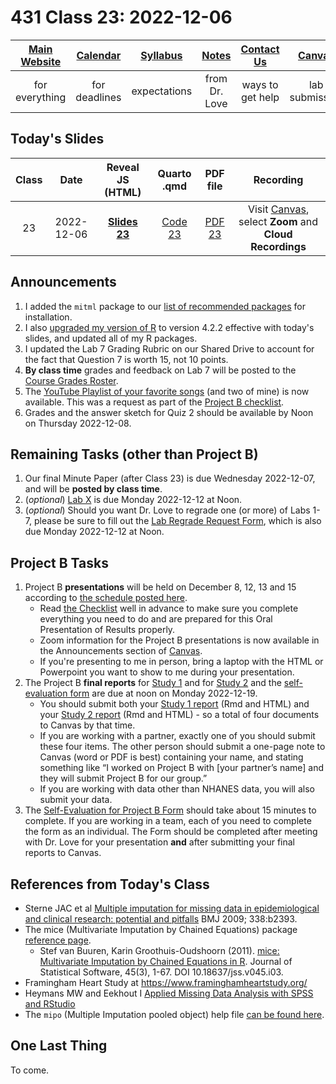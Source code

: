 # 431 Class 23: 2022-12-06

[Main Website](https://thomaselove.github.io/431-2022/) | [Calendar](https://thomaselove.github.io/431-2022/calendar.html) | [Syllabus](https://thomaselove.github.io/431-syllabus-2022/) | [Notes](https://thomaselove.github.io/431-notes/) | [Contact Us](https://thomaselove.github.io/431-2022/contact.html) | [Canvas](https://canvas.case.edu) | [Data and Code](https://github.com/THOMASELOVE/431-data)
:-----------: | :--------------: | :----------: | :---------: | :-------------: | :-----------: | :------------:
for everything | for deadlines | expectations | from Dr. Love | ways to get help | lab submission | for downloads

## Today's Slides

Class | Date | Reveal JS (HTML) | Quarto .qmd | PDF file | Recording
:---: | :--------: | :------: | :------: | :--------: | :-------------:
23 | 2022-12-06 | **[Slides 23](https://thomaselove.github.io/431-slides-2022/class23.html)** | [Code 23](https://thomaselove.github.io/431-slides-2022/class23.qmd) | [PDF 23](431%20Class%2023.pdf) | Visit [Canvas](https://canvas.case.edu/), select **Zoom** and **Cloud Recordings**


## Announcements

1. I added the `mitml` package to our [list of recommended packages](https://github.com/THOMASELOVE/431-packages) for installation. 
2. I also [upgraded my version of R](https://cran.case.edu/) to version 4.2.2 effective with today's slides, and updated all of my R packages.
3. I updated the Lab 7 Grading Rubric on our Shared Drive to account for the fact that Question 7 is worth 15, not 10 points.
4. **By class time** grades and feedback on Lab 7 will be posted to the [Course Grades Roster](https://bit.ly/431-grades-2022).
5. The [YouTube Playlist of your favorite songs](https://youtube.com/playlist?list=PL1WkTI58HjchPCLLYcV3q48LluH5z8aeN) (and two of mine) is now available. This was a request as part of the [Project B checklist](https://thomaselove.github.io/431-projectB-2022/checklist.html).
6. Grades and the answer sketch for Quiz 2 should be available by Noon on Thursday 2022-12-08.

## Remaining Tasks (other than Project B)

1. Our final Minute Paper (after Class 23) is due Wednesday 2022-12-07, and will be **posted by class time**.
2. (*optional*) [Lab X](https://github.com/THOMASELOVE/431-labs-2022/blob/main/labX.md) is due Monday 2022-12-12 at Noon.
3. (*optional*) Should you want Dr. Love to regrade one (or more) of Labs 1-7, please be sure to fill out the [Lab Regrade Request Form](https://bit.ly/431-2022-lab-regrade-requests), which is also due Monday 2022-12-12 at Noon.

## Project B Tasks

1. Project B **presentations** will be held on December 8, 12, 13 and 15 according to [the schedule posted here](https://github.com/THOMASELOVE/431-classes-2022/blob/main/projectB/schedule.md). 
    - Read [the Checklist](https://thomaselove.github.io/431-projectB-2022/checklist.html) well in advance to make sure you complete everything you need to do and are prepared for this Oral Presentation of Results properly.
    - Zoom information for the Project B presentations is now available in the Announcements section of [Canvas](https://canvas.case.edu/).
    - If you're presenting to me in person, bring a laptop with the HTML or Powerpoint you want to show to me during your presentation.
2. The Project B **final reports** for [Study 1](https://thomaselove.github.io/431-projectB-2022/study1b.html) and for [Study 2](https://thomaselove.github.io/431-projectB-2022/study2b.html) and the [self-evaluation form](https://bit.ly/431-2022-projectB-self-evaluation) are due at noon on Monday 2022-12-19. 
    - You should submit both your [Study 1 report](https://thomaselove.github.io/431-projectB-2022/study1b.html) (Rmd and HTML) and your [Study 2 report](https://thomaselove.github.io/431-projectB-2022/study2b.html) (Rmd and HTML) - so a total of four documents to Canvas by that time. 
    - If you are working with a partner, exactly one of you should submit these four items. The other person should submit a one-page note to Canvas (word or PDF is best) containing your name, and stating something like “I worked on Project B with [your partner’s name] and they will submit Project B for our group.”
    - If you are working with data other than NHANES data, you will also submit your data.
3. The [Self-Evaluation for Project B Form](https://bit.ly/431-2022-projectB-self-evaluation) should take about 15 minutes to complete. If you are working in a team, each of you need to complete the form as an individual. The Form should be completed after meeting with Dr. Love for your presentation **and** after submitting your final reports to Canvas.

## References from Today's Class

- Sterne JAC et al [Multiple imputation for missing data in epidemiological and clinical research: potential and pitfalls](https://www.bmj.com/content/338/bmj.b2393) BMJ 2009; 338:b2393.
- The mice (Multivariate Imputation by Chained Equations) package [reference page](https://amices.org/mice/).
    - Stef van Buuren, Karin Groothuis-Oudshoorn (2011). [mice: Multivariate Imputation by Chained Equations in R](https://www.jstatsoft.org/article/view/v045i03). Journal of Statistical Software, 45(3), 1-67. DOI 10.18637/jss.v045.i03.
- Framingham Heart Study at https://www.framinghamheartstudy.org/
- Heymans MW and Eekhout I [Applied Missing Data Analysis with SPSS and RStudio](https://bookdown.org/mwheymans/bookmi/)
- The `mipo` (Multiple Imputation pooled object) help file [can be found here](https://rdrr.io/cran/mice/man/mipo.html).

## One Last Thing

To come.
